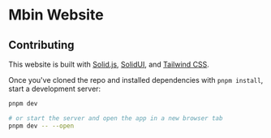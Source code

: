 # Mbin Website

## Contributing

This website is built with [Solid.js](https://www.solidjs.com), [SolidUI](https://www.solid-ui.com), and [Tailwind CSS](https://tailwindcss.com).

Once you've cloned the repo and installed dependencies with `pnpm install`, start a development server:

```bash
pnpm dev

# or start the server and open the app in a new browser tab
pnpm dev -- --open
```
